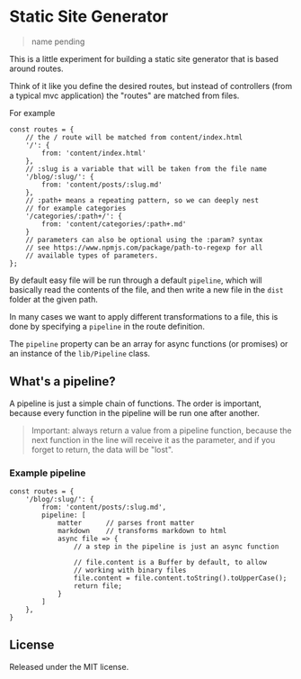 # Static Site Generator

> name pending

This is a little experiment for building a static site generator that is based around routes.

Think of it like you define the desired routes, but instead of controllers (from a typical mvc application) the "routes" are matched from files.

For example

```
const routes = {
    // the / route will be matched from content/index.html
    '/': {
        from: 'content/index.html'
    },
    // :slug is a variable that will be taken from the file name
    '/blog/:slug/': {
        from: 'content/posts/:slug.md'
    },
    // :path+ means a repeating pattern, so we can deeply nest
    // for example categories
    '/categories/:path+/': {
        from: 'content/categories/:path+.md'
    }
    // parameters can also be optional using the :param? syntax
    // see https://www.npmjs.com/package/path-to-regexp for all
    // available types of parameters.
};
```

By default easy file will be run through a default `pipeline`, which will basically read the contents of the file, and then write a new file in the `dist` folder at the given path.

In many cases we want to apply different transformations to a file, this is done by specifying a `pipeline` in the route definition.

The `pipeline` property can be an array for async functions (or promises)
or an instance of the `lib/Pipeline` class.

## What's a pipeline?

A pipeline is just a simple chain of functions. The order is important, because every function in the pipeline will be run one after another.

> Important: always return a value from a pipeline function, because the next function in the line will receive it as the parameter, and if you forget to return, the data will be "lost".

### Example pipeline

```
const routes = {
    '/blog/:slug/': {
        from: 'content/posts/:slug.md',
        pipeline: [
            matter      // parses front matter
            markdown    // transforms markdown to html
            async file => {
                // a step in the pipeline is just an async function

                // file.content is a Buffer by default, to allow
                // working with binary files
                file.content = file.content.toString().toUpperCase();
                return file;
            }
        ]
    },
}
```

## License

Released under the MIT license.